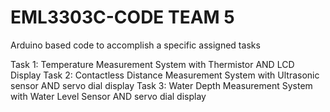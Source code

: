# EML3303C-CODE TEAM 5
Arduino based code to accomplish a specific assigned tasks

Task 1: Temperature Measurement System with Thermistor AND LCD Display
Task 2: Contactless Distance Measurement System with Ultrasonic sensor AND servo dial display
Task 3: Water Depth Measurement System with Water Level Sensor AND servo dial display
